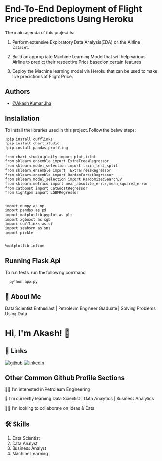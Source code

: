 
# **End-To-End Deployment of Flight Price predictions Using Heroku**
 The main agenda of this project is:

1. Perform extensive Exploratory Data Analysis(EDA) on the Airline Dataset.

2. Build an appropriate Machine Learning Model that will help various Airline to predict their respective Price based on certain features

3. Deploy the Machine learning model via Heroku that can be used to make live predictions of Flight Price.
## Authors

- [@Akash Kumar Jha](https://github.com/Akash1070)


## Installation

To install the libraries used in this project. Follow the 
below steps:

```bash
!pip install cufflinks
!pip install chart_studio
!pip install pandas-profiling

from chart_studio.plotly import plot,iplot
from sklearn.ensemble import ExtraTreesRegressor
from sklearn.model_selection import train_test_split
from sklearn.ensemble import  ExtraTreesRegressor
from sklearn.ensemble import RandomForestRegressor
from sklearn.model_selection import RandomizedSearchCV
from sklearn.metrics import mean_absolute_error,mean_squared_error
from catboost import CatBoostRegressor
from lightgbm import LGBMRegressor


import numpy as np
import pandas as pd
import matplotlib.pyplot as plt
import xgboost as xgb
import cufflinks as cf
import seaborn as sns
import pickle 


%matplotlib inline
```
    
## Running Flask Api

To run tests, run the following command

```bash
  python app.py
```


## 🚀 About Me

Data Scientist Enthusiast | Petroleum Engineer Graduate | Solving Problems Using Data 


# Hi, I'm Akash! 👋


## 🔗 Links
[![github](https://img.shields.io/badge/github-000?style=for-the-badge&logo=ko-fi&logoColor=white)](https://github.com/Akash1070)
[![linkedin](https://img.shields.io/badge/linkedin-0A66C2?style=for-the-badge&logo=linkedin&logoColor=white)](https://www.linkedin.com/in/akashkumar107/)
## Other Common Github Profile Sections
👩‍💻 I’m interested in Petroleum Engineering

🧠 I’m currently learning Data Scientist | Data Analytics | Business Analytics

👯‍♀️ I’m looking to collaborate on Ideas & Data




## 🛠 Skills
1. Data Scientist
2. Data Analyst
3. Business Analyst
4. Machine Learning 


